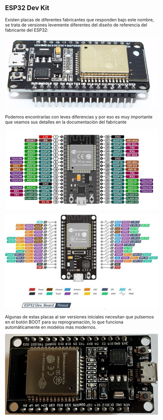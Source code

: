 ## ESP32 Dev Kit

Existen placas de diferentes fabricantes que responden bajo este nombre, se trata de versiones levemente diferentes del diseño de referencia del fabricante del ESP32:

![](./images/esp32-wroom-32-devkit-v1-placa-con-wifi-y-bluetooth.jpg)

Podemos encontrarlas con leves diferencias y por eso es muy importante que veamos sus detalles en la documentación del fabricante


![](./images/wroom32_pinout.jpg)

![](./images/ESP32-pinout-728x450.jpg)


Algunas de estas placas al ser versiones iniciales necesitan que pulsemos en el botón BOOT para su reprogramación, lo que funciona automáticamente en modelos más modernos.

![](./images/devkit_boot.jpeg)
